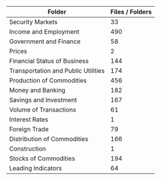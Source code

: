 | Folder                              |   Files / Folders |
|-------------------------------------|-------------------|
| Security Markets                    |                33 |
| Income and Employment               |               490 |
| Government and Finance              |                58 |
| Prices                              |                 2 |
| Financial Status of Business        |               144 |
| Transportation and Public Utilities |               174 |
| Production of Commodities           |               456 |
| Money and Banking                   |               182 |
| Savings and Investment              |               167 |
| Volume of Transactions              |                61 |
| Interest Rates                      |                 1 |
| Foreign Trade                       |                79 |
| Distribution of Commodities         |               166 |
| Construction                        |                 1 |
| Stocks of Commodities               |               194 |
| Leading Indicators                  |                64 |